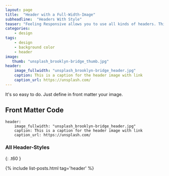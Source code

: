 ```yaml
---
layout: page
title:  "Header with a Full-Width-Image"
subheadline:  "Headers With Style"
teaser: "Feeling Responsive allows you to use all kinds of headers. This example shows a header with a <em>full-width-image</em>."
categories:
    - design
tags:
    - design
    - background color
    - header
image:
   thumb: "unsplash_brooklyn-bridge_thumb.jpg"
header:
    image_fullwidth: "unsplash_brooklyn-bridge_header.jpg"
    caption: This is a caption for the header image with link
    caption_url: https://unsplash.com/
---
```

It's so easy to do. Just define in front matter your image.
<!--more-->

## Front Matter Code

~~~
header:
    image_fullwidth: "unsplash_brooklyn-bridge_header.jpg"
    caption: This is a caption for the header image with link
    caption_url: https://unsplash.com/
~~~



### All Header-Styles 
{: .t60 }

{% include list-posts.html tag='header' %}